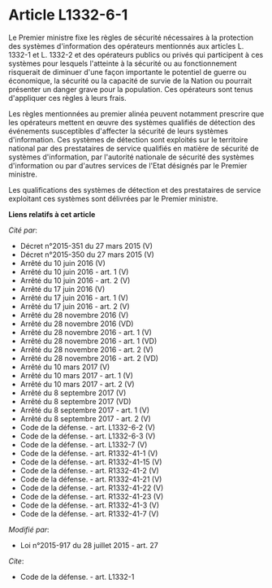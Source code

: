# Article L1332-6-1

Le Premier ministre fixe les règles de sécurité nécessaires à la protection des systèmes d'information des opérateurs
mentionnés aux articles L. 1332-1 et L. 1332-2 et des opérateurs publics ou privés qui participent à ces systèmes pour
lesquels l'atteinte à la sécurité ou au fonctionnement risquerait de diminuer d'une façon importante le potentiel de guerre
ou économique, la sécurité ou la capacité de survie de la Nation ou pourrait présenter un danger grave pour la population.
Ces opérateurs sont tenus d'appliquer ces règles à leurs frais. 

Les règles mentionnées au premier alinéa peuvent notamment prescrire que les opérateurs mettent en œuvre des systèmes
qualifiés de détection des événements susceptibles d'affecter la sécurité de leurs systèmes d'information. Ces systèmes de
détection sont exploités sur le territoire national par des prestataires de service qualifiés en matière de sécurité de
systèmes d'information, par l'autorité nationale de sécurité des systèmes d'information ou par d'autres services de l'Etat
désignés par le Premier ministre. 

Les qualifications des systèmes de détection et des prestataires de service exploitant ces systèmes sont délivrées par le
Premier ministre.

**Liens relatifs à cet article**

_Cité par_:

  - Décret n°2015-351 du 27 mars 2015 (V)
  - Décret n°2015-350 du 27 mars 2015 (V)
  - Arrêté du 10 juin 2016 (V)
  - Arrêté du 10 juin 2016 - art. 1 (V)
  - Arrêté du 10 juin 2016 - art. 2 (V)
  - Arrêté du 17 juin 2016 (V)
  - Arrêté du 17 juin 2016 - art. 1 (V)
  - Arrêté du 17 juin 2016 - art. 2 (V)
  - Arrêté du 28 novembre 2016 (V)
  - Arrêté du 28 novembre 2016 (VD)
  - Arrêté du 28 novembre 2016 - art. 1 (V)
  - Arrêté du 28 novembre 2016 - art. 1 (VD)
  - Arrêté du 28 novembre 2016 - art. 2 (V)
  - Arrêté du 28 novembre 2016 - art. 2 (VD)
  - Arrêté du 10 mars 2017 (V)
  - Arrêté du 10 mars 2017 - art. 1 (V)
  - Arrêté du 10 mars 2017 - art. 2 (V)
  - Arrêté du 8 septembre 2017 (V)
  - Arrêté du 8 septembre 2017 (VD)
  - Arrêté du 8 septembre 2017 - art. 1 (V)
  - Arrêté du 8 septembre 2017 - art. 2 (V)
  - Code de la défense. - art. L1332-6-2 (V)
  - Code de la défense. - art. L1332-6-3 (V)
  - Code de la défense. - art. L1332-7 (V)
  - Code de la défense. - art. R1332-41-1 (V)
  - Code de la défense. - art. R1332-41-15 (V)
  - Code de la défense. - art. R1332-41-2 (V)
  - Code de la défense. - art. R1332-41-21 (V)
  - Code de la défense. - art. R1332-41-22 (V)
  - Code de la défense. - art. R1332-41-23 (V)
  - Code de la défense. - art. R1332-41-3 (V)
  - Code de la défense. - art. R1332-41-7 (V)

_Modifié par_:

  - Loi n°2015-917 du 28 juillet 2015 - art. 27

_Cite_:

  - Code de la défense. - art. L1332-1
